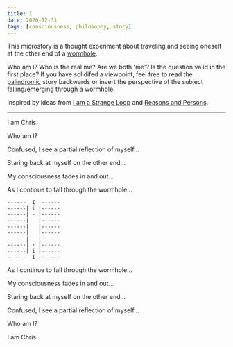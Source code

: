 ```yaml
---
title: I
date: 2020-12-31
tags: [consciousness, philosophy, story]
---
```


This microstory is a thought experiment about traveling and seeing oneself at the other end of a [wormhole](https://en.wikipedia.org/wiki/Wormhole).

Who am I? Who is the real me? Are we both 'me'? Is the question valid in the first place? If you have solidifed a viewpoint, feel free to read the [palindromic](https://en.wikipedia.org/wiki/Palindrome) story backwards or invert the perspective of the subject falling/emerging through a wormhole.

Inspired by ideas from [I am a Strange Loop](https://openlibrary.org/works/OL8067922W) and [Reasons and Persons](https://openlibrary.org/works/OL3153831W).

---

I am Chris.

Who am I?

Confused, I see a partial reflection of myself…

Staring back at myself on the other end…

My consciousness fades in and out…

As I continue to fall through the wormhole…

```
------  I  ------
------| i |------
------| · |------
------|   |------
------|   |------
------|   |------
------|   |------
------| · |------
------| i |------
------  I  ------
```

As I continue to fall through the wormhole…

My consciousness fades in and out…

Staring back at myself on the other end…

Confused, I see a partial reflection of myself…

Who am I?

I am Chris.

